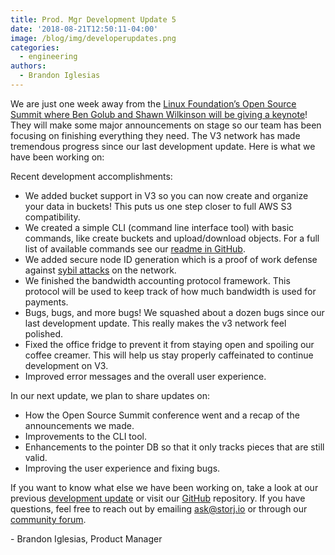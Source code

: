 ```yaml
---
title: Prod. Mgr Development Update 5
date: '2018-08-21T12:50:11-04:00'
image: /blog/img/developerupdates.png
categories:
  - engineering
authors:
  - Brandon Iglesias
---
```

We are just one week away from the [Linux Foundation’s Open Source Summit ](https://ossna18.sched.com/event/FADk)[where Ben Golub and Shawn Wilkinson will be giving a keynote](https://ossna18.sched.com/event/FADk)! They will make some major announcements on stage so our team has been focusing on finishing everything they need. The V3 network has made tremendous progress since our last development update. Here is what we have been working on:

Recent development accomplishments:

* We added bucket support in V3 so you can now create and organize your data in buckets! This puts us one step closer to full AWS S3 compatibility.
* We created a simple CLI (command line interface tool) with basic commands, like create buckets and upload/download objects. For a full list of available commands see our [readme in GitHub](https://github.com/storj/storj/blob/master/README.md).
* We added secure node ID generation which is a proof of work defense against [sybil attacks](https://en.wikipedia.org/wiki/Sybil_attack) on the network.
* We finished the bandwidth accounting protocol framework. This protocol will be used to keep track of how much bandwidth is used for payments.
* Bugs, bugs, and more bugs! We squashed about a dozen bugs since our last development update. This really makes the v3 network feel polished.
* Fixed the office fridge to prevent it from staying open and spoiling our coffee creamer. This will help us stay properly caffeinated to continue development on V3.
* Improved error messages and the overall user experience.

In our next update, we plan to share updates on:

* How the Open Source Summit conference went and a recap of the announcements we made.
* Improvements to the CLI tool.
* Enhancements to the pointer DB so that it only tracks pieces that are still valid.
* Improving the user experience and fixing bugs.

If you want to know what else we have been working on, take a look at our previous [development update](https://storj.io/blog/2018/08/prod.-mgr-development-update-4/) or visit our [GitHub](https://github.com/storj/storj) repository. If you have questions, feel free to reach out by emailing [ask@storj.io](ask@storj.io) or through our [community forum](https://community.storj.io/).

\- Brandon Iglesias, Product Manager
